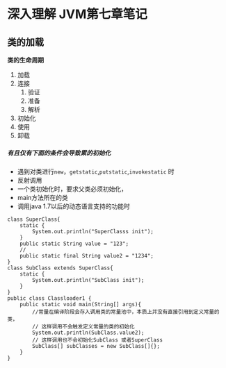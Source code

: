# 深入理解 JVM第七章笔记

## 类的加载
**类的生命周期**
1. 加载
2. 连接
   1. 验证
   2. 准备
   3. 解析
3. 初始化
4. 使用
5. 卸载

##### 有且仅有下面的条件会导致累的初始化
+ 遇到对类进行`new`，`getstatic`,`putstatic`,`invokestatic` 时
+ 反射调用
+ 一个类初始化时，要求父类必须初始化，
+ main方法所在的类
+ 调用java 1.7以后的动态语言支持的功能时


```
class SuperClass{
    static {
        System.out.println("SuperClasss init");
    }
    public static String value = "123";
    //
    public static final String value2 = "1234";
}
class SubClass extends SuperClass{
    static {
        System.out.println("SubClass init");
    }
}
public class Classloader1 {
    public static void main(String[] args){
        //常量在编译阶段会存入调用类的常量池中，本质上并没有直接引用到定义常量的类，
        // 这样调用不会触发定义常量的类的初始化
        System.out.println(SubClass.value2);
        // 这样调用也不会初始化SubClass 或者SuperClass
        SubClass[] subClasses = new SubClass[]{};
    }
}

```